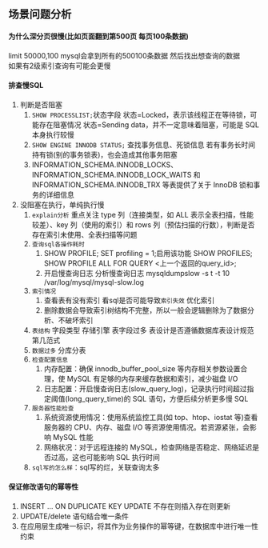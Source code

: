 ## 场景问题分析


#### 为什么深分页很慢(比如页面翻到第500页 每页100条数据)
limit 50000,100 mysql会拿到所有的500100条数据 然后找出想查询的数据  
如果有2级索引查询有可能会更慢


#### 排查慢SQL
1. 判断是否阻塞
    1. `SHOW PROCESSLIST;`状态字段
    状态=Locked，表示该线程正在等待锁，可能存在阻塞情况
    状态=Sending data，并不一定意味着阻塞，可能是 SQL 本身执行较慢
    2. `SHOW ENGINE INNODB STATUS;` 查找事务信息、死锁信息
    若有事务长时间持有锁(别的事务锁表)，也会造成其他事务阻塞
    3. INFORMATION_SCHEMA.INNODB_LOCKS、INFORMATION_SCHEMA.INNODB_LOCK_WAITS 和 INFORMATION_SCHEMA.INNODB_TRX 等表提供了关于 InnoDB 锁和事务的详细信息
2. 没阻塞在执行，单纯执行慢
    1. `explain分析`
       重点关注 type 列（连接类型，如 ALL 表示全表扫描，性能较差）、key 列（使用的索引）和 rows 列（预估扫描的行数），判断是否存在索引未使用、全表扫描等问题
    2. `查询sql各操作耗时`
        1. SHOW PROFILE; SET profiling = 1;启用该功能 SHOW PROFILES; SHOW PROFILE ALL FOR QUERY <上一个返回的query_id>;
        2. 开启慢查询日志 分析慢查询日志 mysqldumpslow -s t -t 10 /var/log/mysql/mysql-slow.log
    3. `索引情况`
        1. 查看表有没有索引 看sql是否可能导致`索引失效` 优化索引
        2. 删除数据会导致索引树结构不完整，所以一般会逻辑删除为了数据分析、不破坏索引
    4. `表结构` 字段类型 存储引擎 表字段过多 表设计是否遵循数据库表设计规范 第几范式
    5. `数据过多` 分库分表
    6. `检查配置信息`
        1. 内存配置：确保 innodb_buffer_pool_size 等内存相关参数设置合理，使 MySQL 有足够的内存来缓存数据和索引，减少磁盘 I/O
        2. 日志配置：开启慢查询日志(slow_query_log)，记录执行时间超过指定阈值(long_query_time)的 SQL 语句，方便后续分析更多慢 SQL
    7. `服务器性能检查`
        1. 系统资源使用情况：使用系统监控工具(如 top、htop、iostat 等)查看服务器的 CPU、内存、磁盘 I/O 等资源使用情况。若资源紧张，会影响 MySQL 性能
        2. 网络状况：对于远程连接的 MySQL，检查网络是否稳定、网络延迟是否过高，这也可能影响 SQL 执行时间
    8. `sql写的怎么样`：sql写的烂，关联查询太多


#### 保证修改语句的幂等性
1. INSERT ... ON DUPLICATE KEY UPDATE 不存在则插入存在则更新
2. UPDATE/delete 语句结合唯一条件
3. 在应用层生成唯一标识，将其作为业务操作的幂等键，在数据库中进行唯一性约束